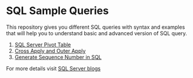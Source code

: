 # SQL Sample Queries
This repository gives you different SQL queries with syntax and examples that will help you to understand basic and advanced version of SQL query.

1. [SQL Server Pivot Table](https://github.com/geeksarray/SQLSampleQueries/blob/master/sql-server-pviot-tables.sql)
1. [Cross Apply and Outer Apply](https://github.com/geeksarray/SQLSampleQueries/blob/master/cross-appy-and-outer-apply-in-sql-server-with-examples.sql)
1. [Generate Sequence Number in SQL](https://github.com/geeksarray/SQLSampleQueries/blob/master/generate-sequence-number-in-sql-select-query.sql)

For more details visit [SQL Server blogs](https://geeksarray.com/blog/tag/sql-server)
